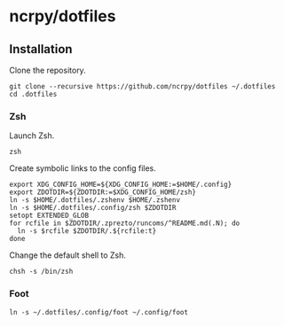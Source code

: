 # ncrpy/dotfiles

## Installation

Clone the repository.

```console
git clone --recursive https://github.com/ncrpy/dotfiles ~/.dotfiles
cd .dotfiles
```

### Zsh

Launch Zsh.

```console
zsh
```

Create symbolic links to the config files.

```console
export XDG_CONFIG_HOME=${XDG_CONFIG_HOME:=$HOME/.config}
export ZDOTDIR=${ZDOTDIR:=$XDG_CONFIG_HOME/zsh}
ln -s $HOME/.dotfiles/.zshenv $HOME/.zshenv
ln -s $HOME/.dotfiles/.config/zsh $ZDOTDIR
setopt EXTENDED_GLOB
for rcfile in $ZDOTDIR/.zprezto/runcoms/^README.md(.N); do
  ln -s $rcfile $ZDOTDIR/.${rcfile:t}
done
```

Change the default shell to Zsh.

```console
chsh -s /bin/zsh
```

### Foot

```console
ln -s ~/.dotfiles/.config/foot ~/.config/foot
```
